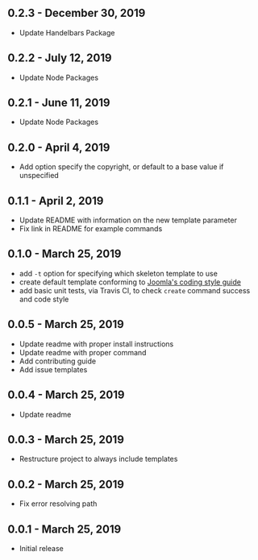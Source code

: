 ## 0.2.3 - December 30, 2019
- Update Handelbars Package

## 0.2.2 - July 12, 2019
- Update Node Packages

## 0.2.1 - June 11, 2019
- Update Node Packages

## 0.2.0 - April 4, 2019
- Add option specify the copyright, or default to a base value if unspecified

## 0.1.1 - April 2, 2019
- Update README with information on the new template parameter
- Fix link in README for example commands

## 0.1.0 - March 25, 2019
- add `-t` option for specifying which skeleton template to use
- create default template conforming to [Joomla's coding style guide](https://developer.joomla.org/coding-standards/basic-guidelines.html)
- add basic unit tests, via Travis CI, to check `create` command success and code style

## 0.0.5 - March 25, 2019
- Update readme with proper install instructions
- Update readme with proper command
- Add contributing guide
- Add issue templates

## 0.0.4 - March 25, 2019
- Update readme

## 0.0.3 - March 25, 2019
- Restructure project to always include templates

## 0.0.2 - March 25, 2019
- Fix error resolving path

## 0.0.1 - March 25, 2019
- Initial release
